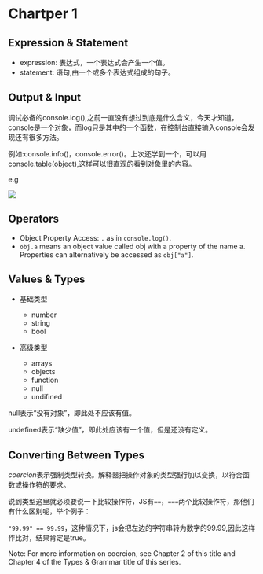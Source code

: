 # Chartper 1

## Expression & Statement

- expression: 表达式，一个表达式会产生一个值。
- statement: 语句,由一个或多个表达式组成的句子。

## Output & Input

调试必备的console.log(),之前一直没有想过到底是什么含义，今天才知道，console是一个对象，而log只是其中的一个函数，在控制台直接输入console会发现还有很多方法。

例如:console.info()，console.error()。上次还学到一个，可以用console.table(object),这样可以很直观的看到对象里的内容。

e.g

![](http://ww1.sinaimg.cn/large/9bd18299gy1fpdr5k83y3j20hh04w3yp)

## Operators

- Object Property Access: `.` as in `console.log()`.
- `obj.a` means an object value called obj with a property of the name a. Properties can alternatively be accessed as `obj["a"]`.

## Values & Types

- 基础类型
  - number
  - string
  - bool
  
- 高级类型
  - arrays
  - objects
  - function
  - null
  - undifined

null表示“没有对象”，即此处不应该有值。

undefined表示“缺少值”，即此处应该有一个值，但是还没有定义。

## Converting Between Types

*coercion*表示强制类型转换。解释器把操作对象的类型强行加以变换，以符合函数或操作符的要求。

说到类型这里就必须要说一下比较操作符，JS有`==`，`===`两个比较操作符，那他们有什么区别呢，举个例子：

`"99.99" == 99.99`，这种情况下，js会把左边的字符串转为数字的99.99,因此这样作比对，结果肯定是true。

Note: For more information on coercion, see Chapter 2 of this title and Chapter 4 of the Types & Grammar title of this series.
